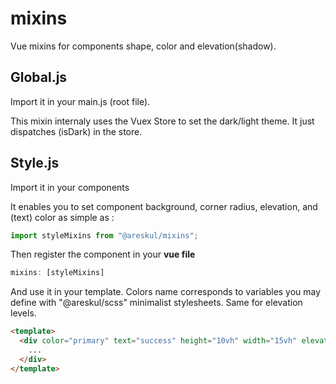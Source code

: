 # mixins
Vue mixins for components shape, color and elevation(shadow).


## Global.js
Import it in your main.js (root file).

This mixin internaly uses the Vuex Store to set the dark/light theme.
It just dispatches (isDark) in the store.

## Style.js
Import it in your components

It enables you to set component background, corner radius, elevation, and (text) color
as simple as :

```javascript
import styleMixins from "@areskul/mixins";
```

Then register the component in your **vue file**

```javascript
mixins: [styleMixins]
```

And use it in your template. Colors name corresponds to variables you may define with
"@areskul/scss" minimalist stylesheets.
Same for elevation levels.

```html
<template>
  <div color="primary" text="success" height="10vh" width="15vh" elevation="6" rounded>
    ...
  </div>
</template>
```
